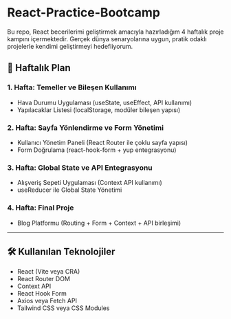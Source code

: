 # React-Practice-Bootcamp

Bu repo, React becerilerimi geliştirmek amacıyla hazırladığım 4 haftalık proje kampını içermektedir. Gerçek dünya senaryolarına uygun, pratik odaklı projelerle kendimi geliştirmeyi hedefliyorum.

## 📆 Haftalık Plan

### 1. Hafta: Temeller ve Bileşen Kullanımı
- Hava Durumu Uygulaması (useState, useEffect, API kullanımı)
- Yapılacaklar Listesi (localStorage, modüler bileşen yapısı)

### 2. Hafta: Sayfa Yönlendirme ve Form Yönetimi
- Kullanıcı Yönetim Paneli (React Router ile çoklu sayfa yapısı)
- Form Doğrulama (react-hook-form + yup entegrasyonu)

### 3. Hafta: Global State ve API Entegrasyonu
- Alışveriş Sepeti Uygulaması (Context API kullanımı)
- useReducer ile Global State Yönetimi

### 4. Hafta: Final Proje
- Blog Platformu (Routing + Form + Context + API birleşimi)

---

## 🛠 Kullanılan Teknolojiler
- React (Vite veya CRA)
- React Router DOM
- Context API
- React Hook Form
- Axios veya Fetch API
- Tailwind CSS veya CSS Modules
